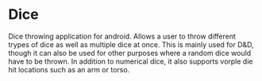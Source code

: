 # Dice
Dice throwing application for android. Allows a user to throw different trypes of dice as well as multiple dice at once.
This is mainly used for D&D, though it can also be used for other purposes where a random dice would have to be thrown. In addition to numerical dice, it also supports vorple die hit locations such as an arm or torso.
